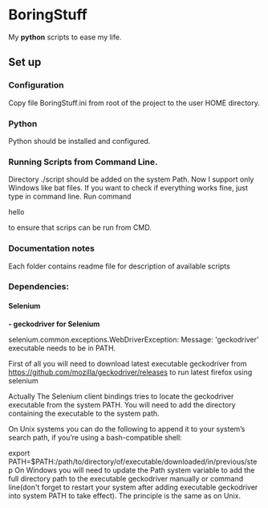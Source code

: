# BoringStuff
My **python** scripts to ease my life.

## Set up
### Configuration
Copy file BoringStuff.ini from root of the project to the user HOME directory.

### Python 
Python should be installed and configured. 

### Running Scripts from Command Line.
Directory ./script should be added on the system Path. Now I support only Windows like bat files. 
If you want to check if everything works fine, just type in command line.
Run command

hello

to ensure that scrips can be run from CMD. 
  

### Documentation notes
Each folder contains readme file for description of available scripts

### Dependencies:


#### Selenium

 **- geckodriver for Selenium**
 
selenium.common.exceptions.WebDriverException: Message: 'geckodriver' executable needs to be in PATH.

First of all you will need to download latest executable geckodriver from 
https://github.com/mozilla/geckodriver/releases
to run latest firefox using selenium

Actually The Selenium client bindings tries to locate the geckodriver executable from the system PATH. You will need to add the directory containing the executable to the system path.

On Unix systems you can do the following to append it to your system’s search path, if you’re using a bash-compatible shell:

export PATH=$PATH:/path/to/directory/of/executable/downloaded/in/previous/step
On Windows you will need to update the Path system variable to add the full directory path to the executable geckodriver manually or command line(don't forget to restart your system after adding executable geckodriver into system PATH to take effect). The principle is the same as on Unix.